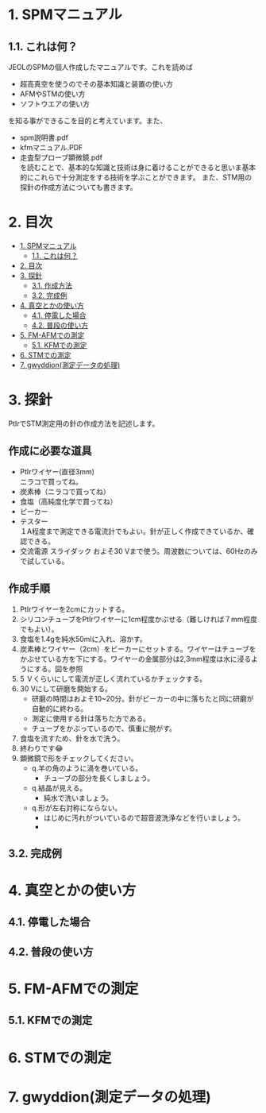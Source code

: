 # 1. SPMマニュアル
## 1.1. これは何？
JEOLのSPMの個人作成したマニュアルです。これを読めば
* 超高真空を使うのでその基本知識と装置の使い方
* AFMやSTMの使い方
* ソフトウエアの使い方  

を知る事ができるこを目的と考えています。また、
* spm説明書.pdf
* kfmマニュアル.PDF
* 走査型プローブ顕微鏡.pdf  
を読むことで、基本的な知識と技術は身に着けることができると思いま基本的にこれらで十分測定をする技術を学ぶことができます。
また、STM用の探針の作成方法についても書きます。

# 2. 目次
<!-- TOC -->
- [1. SPMマニュアル](#1-spmマニュアル)
    - [1.1. これは何？](#11-これは何)
- [2. 目次](#2-目次)
- [3. 探針](#3-探針)
    - [3.1. 作成方法](#31-作成方法)
    - [3.2. 完成例](#32-完成例)
- [4. 真空とかの使い方](#4-真空とかの使い方)
    - [4.1. 停電した場合](#41-停電した場合)
    - [4.2. 普段の使い方](#42-普段の使い方)
- [5. FM-AFMでの測定](#5-fm-afmでの測定)
    - [5.1. KFMでの測定](#51-kfmでの測定)
- [6. STMでの測定](#6-stmでの測定)
- [7. gwyddion(測定データの処理)](#7-gwyddion測定データの処理)

<!-- /TOC -->


# 3. 探針
PtIrでSTM測定用の針の作成方法を記述します。
## 作成に必要な道具
* PtIrワイヤー(直径3mm)  
  ニラコで買ってね。
* 炭素棒（ニラコで買ってね）
* 食塩（高純度化学で買ってね）
* ピーカー
* テスター  
    １A程度まで測定できる電流計でもよい。針が正しく作成できているか、確認できる。
* 交流電源
  スライダック およそ30 Vまで使う。周波数については、60Hzのみで試している。

## 作成手順
1. PtIrワイヤーを2cmにカットする。
2. シリコンチューブをPtIrワイヤーに1cm程度かぶせる（難しければ７mm程度でもよい）。
3. 食塩を1.4gを純水50mlに入れ、溶かす。
4. 炭素棒とワイヤー（2cm）をビーカーにセットする。ワイヤーはチューブをかぶせている方を下にする。ワイヤーの金属部分は2,3mm程度は水に浸るようにする。図を参照
5. 5 Ｖくらいにして電流が正しく流れているかチェックする。
6. 30 Vにして研磨を開始する。  
   * 研磨の時間はおよそ10~20分。針がビーカーの中に落ちたと同に研磨が自動的に終わる。  
   * 測定に使用する針は落ちた方である。  
   * チューブをかぶっているので、慎重に脱がす。 
7. 食塩を流すため、針を水で洗う。
7. 終わりです😂
8. 顕微鏡で形をチェックしてください。
   * q.羊の角のように渦を巻いている。
        * チューブの部分を長くしましょう。
    * q.結晶が見える。
        * 純水で洗いましょう。
    * q.形が左右対称にならない。
        * はじめに汚れがついているので超音波洗浄などを行いましょう。
        * 

## 3.2. 完成例
# 4. 真空とかの使い方
## 4.1. 停電した場合
## 4.2. 普段の使い方
# 5. FM-AFMでの測定
## 5.1. KFMでの測定
# 6. STMでの測定
# 7. gwyddion(測定データの処理)

